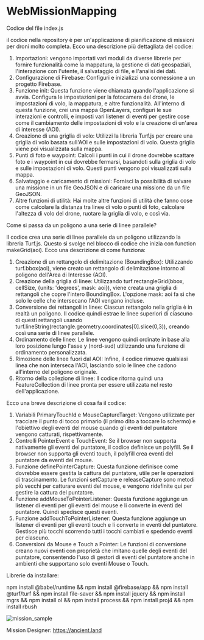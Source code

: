 # WebMissionMapping

Codice del file index.js

il codice nella repository è per un'applicazione di pianificazione di missioni per droni molto completa. Ecco una descrizione più dettagliata del codice:

1.	Importazioni: vengono importati vari moduli da diverse librerie per fornire funzionalità come la mappatura, la gestione di dati geospaziali, l'interazione con l'utente, il salvataggio di file, e l'analisi dei dati.
2.	Configurazione di Firebase: Configuri e inizializzi una connessione a un progetto Firebase.
3.	Funzione init: Questa funzione viene chiamata quando l'applicazione si avvia. Configura le impostazioni per la fotocamera del drone, le impostazioni di volo, la mappatura, e altre funzionalità. All'interno di questa funzione, crei una mappa OpenLayers, configuri le sue interazioni e controlli, e imposti vari listener di eventi per gestire cose come il cambiamento delle impostazioni di volo e la creazione di un'area di interesse (AOI).
4.	Creazione di una griglia di volo: Utilizzi la libreria Turf.js per creare una griglia di volo basata sull'AOI e sulle impostazioni di volo. Questa griglia viene poi visualizzata sulla mappa.
5.	Punti di foto e waypoint: Calcoli i punti in cui il drone dovrebbe scattare foto e i waypoint in cui dovrebbe fermarsi, basandoti sulla griglia di volo e sulle impostazioni di volo. Questi punti vengono poi visualizzati sulla mappa.
6.	Salvataggio e caricamento di missioni: Fornisci la possibilità di salvare una missione in un file GeoJSON e di caricare una missione da un file GeoJSON.
7.	Altre funzioni di utilità: Hai molte altre funzioni di utilità che fanno cose come calcolare la distanza tra linee di volo o punti di foto, calcolare l'altezza di volo del drone, ruotare la griglia di volo, e così via.

Come si passa da un poligono a una serie di linee parallele?

Il codice crea una serie di linee parallele da un poligono utilizzando la libreria Turf.js. Questo si svolge nel blocco di codice che inizia con function makeGrid(aoi). Ecco una descrizione di come funziona:
1.	Creazione di un rettangolo di delimitazione (BoundingBox): Utilizzando turf.bbox(aoi), viene creato un rettangolo di delimitazione intorno al poligono dell'Area di Interesse (AOI).
2.	Creazione della griglia di linee: Utilizzando turf.rectangleGrid(bbox, cellSize, {units: 'degrees', mask: aoi}), viene creata una griglia di rettangoli che copre l'intero BoundingBox. L'opzione mask: aoi fa sì che solo le celle che intersecano l'AOI vengano incluse.
3.	Conversione dei rettangoli in linee: Ciascun rettangolo nella griglia è in realtà un poligono. Il codice quindi estrae le linee superiori di ciascuno di questi rettangoli usando turf.lineString(rectangle.geometry.coordinates[0].slice(0,3)), creando così una serie di linee parallele.
4.	Ordinamento delle linee: Le linee vengono quindi ordinate in base alla loro posizione lungo l'asse y (nord-sud) utilizzando una funzione di ordinamento personalizzata.
5.	Rimozione delle linee fuori dal AOI: Infine, il codice rimuove qualsiasi linea che non interseca l'AOI, lasciando solo le linee che cadono all'interno del poligono originale.
6.	Ritorno della collezione di linee: Il codice ritorna quindi una FeatureCollection di linee pronta per essere utilizzata nel resto dell'applicazione.

Ecco una breve descrizione di cosa fa il codice:

1.	Variabili PrimaryTouchId e MouseCaptureTarget: Vengono utilizzate per tracciare il punto di tocco primario (il primo dito a toccare lo schermo) e l'obiettivo degli eventi del mouse quando gli eventi del puntatore vengono catturati, rispettivamente.	
3.	Controlli PointerEvent e TouchEvent: Se il browser non supporta nativamente gli eventi del puntatore, il codice definisce un polyfill. Se il browser non supporta gli eventi touch, il polyfill crea eventi del puntatore da eventi del mouse.
4.	Funzione definePointerCapture: Questa funzione definisce come dovrebbe essere gestita la cattura del puntatore, utile per le operazioni di trascinamento. Le funzioni setCapture e releaseCapture sono metodi più vecchi per catturare eventi del mouse, e vengono ridefinite qui per gestire la cattura del puntatore.
5.	Funzione addMouseToPointerListener: Questa funzione aggiunge un listener di eventi per gli eventi del mouse e li converte in eventi del puntatore. Quindi spedisce questi eventi.
6.	Funzione addTouchToPointerListener: Questa funzione aggiunge un listener di eventi per gli eventi touch e li converte in eventi del puntatore. Gestisce più tocchi scorrendo tutti i tocchi cambiati e spedendo eventi per ciascuno.
7.	Conversioni da Mouse e Touch a Pointer: Le funzioni di conversione creano nuovi eventi con proprietà che imitano quelle degli eventi del puntatore, consentendo l'uso di gestori di eventi del puntatore anche in ambienti che supportano solo eventi Mouse o Touch.

Librerie da installare:

npm install @babel/runtime && npm install @firebase/app && npm install @turf/turf && npm install file-saver && npm install jquery && npm install mgrs && npm install ol && npm install process && npm install proj4 && npm install rbush


![mission_sample](https://github.com/robertocalvi/WebMissionMapping/assets/20637640/d78b3f52-fc95-49fa-b16b-8ddcd8366919)


Mission Designer: https://ancient.land



